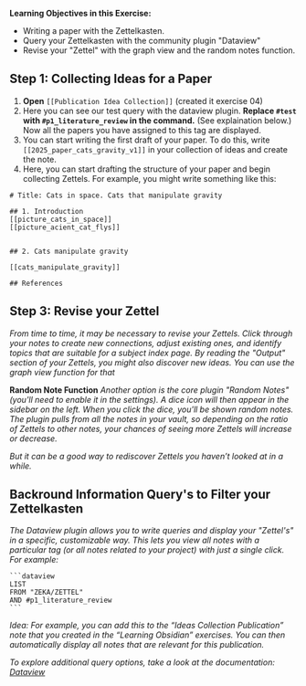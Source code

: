 
**Learning Objectives in this Exercise:**

- Writing a paper with the Zettelkasten.
- Query your Zettelkasten with the community plugin "Dataview"
- Revise your "Zettel" with the graph view and the random notes function.
## Step 1: Collecting Ideas for a Paper

1. **Open** `[[Publication Idea Collection]]` (created it exercise 04)
2. Here you can see our test query with the dataview plugin. **Replace `#test` with `#p1_literature_review` in the command.** (See explaination below.) Now all the papers you have assigned to this tag are displayed. 
3. You can start writing the first draft of your paper. To do this, write `[[2025_paper_cats_gravity_v1]]` in your collection of ideas and create the note.
4. Here, you can start drafting the structure of your paper and begin collecting Zettels. For example, you might write something like this:

```
# Title: Cats in space. Cats that manipulate gravity

## 1. Introduction
[[picture_cats_in_space]]
[[picture_acient_cat_flys]]


## 2. Cats manipulate gravity

[[cats_manipulate_gravity]]

## References

```


## Step 3: Revise your Zettel 

*From time to time, it may be necessary to revise your Zettels. Click through your notes to create new connections, adjust existing ones, and identify topics that are suitable for a subject index page. By reading the "Output" section of your Zettels, you might also discover new ideas. You can use the graph view function for that*

**Random Note Function**
*Another option is the core plugin "Random Notes" (you'll need to enable it in the settings). A dice icon will then appear in the sidebar on the left. When you click the dice, you'll be shown random notes. The plugin pulls from all the notes in your vault, so depending on the ratio of Zettels to other notes, your chances of seeing more Zettels will increase or decrease.*

*But it can be a good way to rediscover Zettels you haven’t looked at in a while.*

## Backround Information Query's to Filter your Zettelkasten

*The Dataview plugin allows you to write queries and display your "Zettel's" in a specific, customizable way. This lets you view all notes with a particular tag (or all notes related to your project) with just a single click. For example:*


	```dataview 
	LIST 
	FROM "ZEKA/ZETTEL"
	AND #p1_literature_review 
	```
*Idea: For example, you can add this to the “Ideas Collection Publication” note that you created in the “Learning Obsidian” exercises. You can then automatically display all notes that are relevant for this publication.*

*To explore additional query options, take a look at the documentation: [Dataview](https://blacksmithgu.github.io/obsidian-dataview/)*
